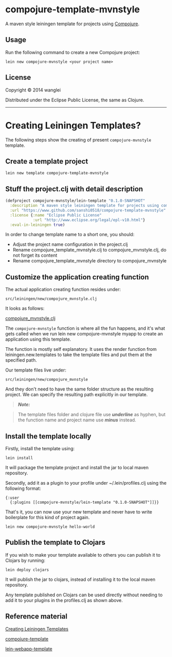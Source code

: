 # compojure-template-mvnstyle

A maven style leiningen template for projects using [Compojure](https://github.com/weavejester/compojure).

## Usage

Run the following command to create a new Compojure project:

	lein new compojure-mvnstyle <your project name>

## License

Copyright © 2014 wanglei

Distributed under the Eclipse Public License, the same as Clojure.

------------

# Creating Leiningen Templates?

The following steps show the creating of present `compojure-mvnstyle` template.

## Create a template project

	lein new template compojure-template-mvnstyle

## Stuff the project.clj with detail description

```clojure
(defproject compojure-mvnstyle/lein-template "0.1.0-SNAPSHOT"
  :description "A maven style leiningen template for projects using compojure"
  :url "https://www.github.com/sanshi0518/compojure-template-mvnstyle"
  :license {:name "Eclipse Public License"
            :url "http://www.eclipse.org/legal/epl-v10.html"}
  :eval-in-leiningen true)
```

In order to change template name to a short one, you should:

- Adjust the project name configuration in the project.clj
- Rename compojure_template_mvnstyle.clj to compojure_mvnstyle.clj, do not forget its content
- Rename compojure_template_mvnstyle directory to compojure_mvnstyle

## Customize the application creating function

The actual application creating function resides under:

	src/leiningen/new/compojure_mvnstyle.clj
	
It looks as follows:

[compojure_mvnstyle.clj]()

The `compojure-mvnstyle` function is where all the fun happens, and it's what gets called when we run lein new compojure-mvnstyle myapp to create an application using this template.

The function is mostly self explanatory. It uses the render function from leiningen.new.templates to take the template files and put them at the specified path. 

Our template files live under:

	src/leiningen/new/compojure_mvnstyle

And they don't need to have the same folder structure as the resulting project. We can specify the resulting path explicitly in our template.

> ***Note:***

> The template files folder and clojure file use ***underline*** as hyphen, but the function name and project name use ***minus*** instead.

## Install the template locally

Firstly, install the template using: 

	lein install

It will package the template project and install the jar to local maven repository.

Secondly, add it as a plugin to your profile under ~/.lein/profiles.clj using the following format:

	{:user
      {:plugins [[compojure-mvnstyle/lein-template "0.1.0-SNAPSHOT"]]}}

That's it, you can now use your new template and never have to write boilerplate for this kind of project again.

	lein new compojure-mvnstyle hello-world

## Publish the template to Clojars

If you wish to make your template available to others you can publish it to Clojars by running:

	lein deploy clojars
	
It will publish the jar to clojars, instead of installing it to the local maven repository.

Any template published on Clojars can be used directly without needing to add it to your plugins in the profiles.clj as shown above.

## Reference material

[Creating Leiningen Templates](http://yogthos.net/blog/34-Creating+Leiningen+Templates)

[compojure-template](https://github.com/weavejester/compojure-template)

[lein-webapp-template](https://github.com/eprunier/lein-webapp-template)